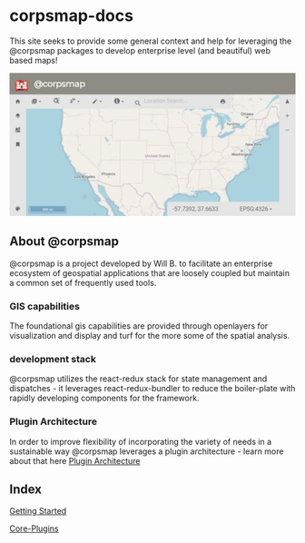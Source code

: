 # corpsmap-docs
This site seeks to provide some general context and help for leveraging the @corpsmap packages to develop enterprise level (and beautiful) web based maps!

![](template_2.jpg "A basic @corpsmap map")

## About @corpsmap
@corpsmap is a project developed by Will B. to facilitate an enterprise ecosystem of geospatial applications that are loosely coupled but maintain a common set of frequently used tools. 
### GIS capabilities
The foundational gis capabilities are provided through openlayers for visualization and display and turf for the more some of the spatial analysis.

### development stack
@corpsmap utilizes the react-redux stack for state management and dispatches - it leverages react-redux-bundler to reduce the boiler-plate with rapidly developing components for the framework.

### Plugin Architecture
In order to improve flexibility of incorporating the variety of needs in a sustainable way @corpsmap leverages a plugin architecture - learn more about that here [Plugin Architecture](assets/pluginArchitecture.html "Learn about creating a plugin!")

## Index


[Getting Started](assets/gettingStarted.html "Let's get started!")

[Core-Plugins](assets/plugins.html "It is like an extension cord at Clark Griswold's house")


